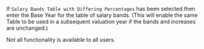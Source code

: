 If `Salary Bands Table with Differing Percentages` has been selected
then enter the Base Year for the table of salary bands. (This will
enable the same Table to be used in a subsequent valuation year if the
bands and increases are unchanged.)

Not all functionality is available to all users.
